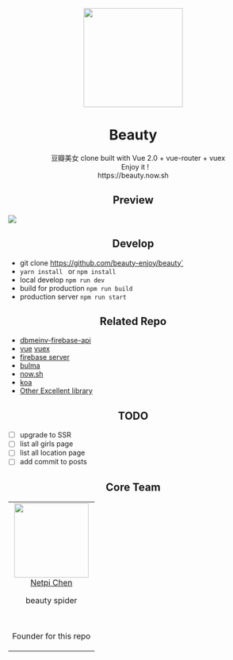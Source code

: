 <div align="center">
  <a href="https://github.com/beauty-enjoy/dbmeinv-firebase-ap">
        <img width="200" heigth="200" src="https://olxvlcccu.qnssl.com/blog/1b1yv.png?imageslim">
  </a>
  <h1>Beauty</h1>
  <p>  
      豆瓣美女 clone built with Vue 2.0 + vue-router + vuex <br/>    
      Enjoy it ! <br/>
      https://beauty.now.sh 
  <p>
</div>

<h2 align="center">Preview</h2>

![](https://olxvlcccu.qnssl.com/blog/y96bi.jpg?imageslim)
<h2 align="center">Develop </h2>

* git clone https://github.com/beauty-enjoy/beauty` 
* `yarn install ` or `npm install `
* local develop `npm run dev`
* build for production `npm run build`
* production server `npm run start `


<h2 align="center">Related Repo </h2>

* [dbmeinv-firebase-api](https://github.com/beauty-enjoy/dbmeinv-firebase-api)
* [vue](https://github.com/vuejs/vue) [vuex](https://github.com/vuejs/vuex)
* [firebase server](https://firebase.google.com/docs/server/setup)
* [bulma](https://github.com/jgthms/bulma)
* [now.sh](https://github.com/Flotype/now)
* [koa](https://github.com/koajs/koa)
* [Other Excellent library](https://github.com/beauty-enjoy/beauty/blob/master/package.json) 

<h2 align="center">TODO </h2>

- [ ] upgrade to SSR
- [ ] list all girls page
- [ ] list all location page
- [ ] add commit to posts

<h2 align="center">Core Team</h2>

<table>
  <tbody>
    <tr>
      <td align="center" valign="top">
        <img width="150" height="150" src="https://github.com/netpi.png?s=150">
        <br>
        <a href="https://github.com/netpi">Netpi Chen</a>
        <p>beauty spider</p>
        <br>
        <p>Founder for this repo</p>
      </td>      
     </tr>
  </tbody>
</table>



